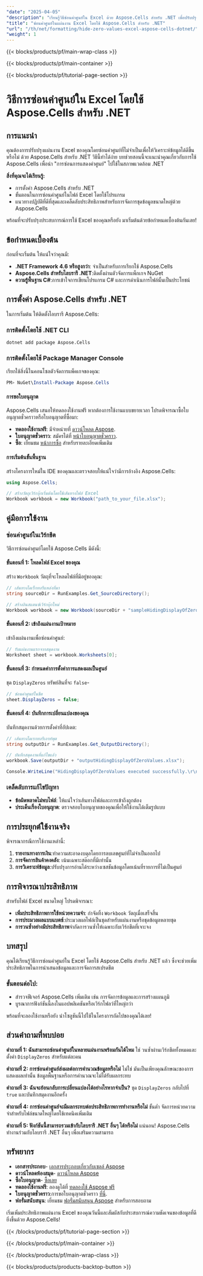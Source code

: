 ```yaml
---
"date": "2025-04-05"
"description": "เรียนรู้วิธีซ่อนค่าศูนย์ใน Excel ด้วย Aspose.Cells สำหรับ .NET เพื่อปรับปรุงความชัดเจนของข้อมูลและการจัดการสเปรดชีต"
"title": "ซ่อนค่าศูนย์ในแผ่นงาน Excel โดยใช้ Aspose.Cells สำหรับ .NET"
"url": "/th/net/formatting/hide-zero-values-excel-aspose-cells-dotnet/"
"weight": 1
---
```


{{< blocks/products/pf/main-wrap-class >}}

{{< blocks/products/pf/main-container >}}

{{< blocks/products/pf/tutorial-page-section >}}


# วิธีการซ่อนค่าศูนย์ใน Excel โดยใช้ Aspose.Cells สำหรับ .NET

## การแนะนำ

คุณต้องการปรับปรุงแผ่นงาน Excel ของคุณโดยซ่อนค่าศูนย์ที่ไม่จำเป็นเพื่อให้วิเคราะห์ข้อมูลได้ดีขึ้นหรือไม่ ด้วย Aspose.Cells สำหรับ .NET วิธีนี้ทำได้ง่าย บทช่วยสอนนี้จะแนะนำคุณเกี่ยวกับการใช้ Aspose.Cells เพื่อนำ "การซ่อนการแสดงค่าศูนย์" ไปใช้ในสภาพแวดล้อม .NET

**สิ่งที่คุณจะได้เรียนรู้:**
- การตั้งค่า Aspose.Cells สำหรับ .NET
- ขั้นตอนในการซ่อนค่าศูนย์ในไฟล์ Excel โดยใช้โปรแกรม
- แนวทางปฏิบัติที่ดีที่สุดและเคล็ดลับประสิทธิภาพสำหรับการจัดการชุดข้อมูลขนาดใหญ่ด้วย Aspose.Cells

พร้อมที่จะปรับปรุงประสบการณ์การใช้ Excel ของคุณหรือยัง มาเริ่มต้นด้วยข้อกำหนดเบื้องต้นกันเลย!

## ข้อกำหนดเบื้องต้น

ก่อนที่จะเริ่มต้น ให้แน่ใจว่าคุณมี:
- **.NET Framework 4.6 หรือสูงกว่า**: จำเป็นสำหรับการเรียกใช้ Aspose.Cells
- **Aspose.Cells สำหรับไลบรารี .NET**:ติดตั้งผ่านตัวจัดการแพ็กเกจ NuGet
- **ความรู้พื้นฐาน C#**:การเข้าใจการเขียนโปรแกรม C# และการดำเนินการไฟล์นั้นเป็นประโยชน์

## การตั้งค่า Aspose.Cells สำหรับ .NET

ในการเริ่มต้น ให้ติดตั้งไลบรารี Aspose.Cells:

### การติดตั้งโดยใช้ .NET CLI
```bash
dotnet add package Aspose.Cells
```

### การติดตั้งโดยใช้ Package Manager Console
เรียกใช้สิ่งนี้ในคอนโซลตัวจัดการแพ็คเกจของคุณ:
```powershell
PM> NuGet\Install-Package Aspose.Cells
```

#### การขอใบอนุญาต
Aspose.Cells เสนอให้ทดลองใช้งานฟรี หากต้องการใช้งานแบบขยายเวลา โปรดพิจารณาซื้อใบอนุญาตชั่วคราวหรือใบอนุญาตที่ซื้อมา:
- **ทดลองใช้งานฟรี**: มีจำหน่ายที่ [ดาวน์โหลด Aspose](https://releases-aspose.com/cells/net/).
- **ใบอนุญาตชั่วคราว**: สมัครได้ที่ [หน้าใบอนุญาตชั่วคราว](https://purchase-aspose.com/temporary-license/).
- **ซื้อ**: เยี่ยมชม [หน้าการซื้อ](https://purchase.aspose.com/buy) สำหรับรายละเอียดเพิ่มเติม

#### การเริ่มต้นขั้นพื้นฐาน
สร้างโครงการใหม่ใน IDE ของคุณและตรวจสอบให้แน่ใจว่ามีการอ้างอิง Aspose.Cells:
```csharp
using Aspose.Cells;

// สร้างวัตถุเวิร์กบุ๊กเริ่มต้นโดยใช้เส้นทางไฟล์ Excel
Workbook workbook = new Workbook("path_to_your_file.xlsx");
```

## คู่มือการใช้งาน

### ซ่อนค่าศูนย์ในเวิร์กชีต
วิธีการซ่อนค่าศูนย์โดยใช้ Aspose.Cells มีดังนี้:

#### ขั้นตอนที่ 1: โหลดไฟล์ Excel ของคุณ
สร้าง `Workbook` วัตถุที่จะโหลดไฟล์ที่มีอยู่ของคุณ:
```csharp
// เส้นทางไดเร็กทอรีแหล่งที่มา
string sourceDir = RunExamples.Get_SourceDirectory();

// สร้างอินสแตนซ์เวิร์กบุ๊กใหม่
Workbook workbook = new Workbook(sourceDir + "sampleHidingDisplayOfZeroValues.xlsx");
```

#### ขั้นตอนที่ 2: เข้าถึงแผ่นงานเป้าหมาย
เข้าถึงแผ่นงานเพื่อซ่อนค่าศูนย์:
```csharp
// รับแผ่นงานแรกจากสมุดงาน
Worksheet sheet = workbook.Worksheets[0];
```

#### ขั้นตอนที่ 3: กำหนดค่าการตั้งค่าการแสดงผลเป็นศูนย์
ชุด `DisplayZeros` ทรัพย์สินที่จะ `false`-
```csharp
// ซ่อนค่าศูนย์ในชีต
sheet.DisplayZeros = false;
```

#### ขั้นตอนที่ 4: บันทึกการเปลี่ยนแปลงของคุณ
บันทึกสมุดงานด้วยการตั้งค่าที่อัปเดต:
```csharp
// เส้นทางไดเรกทอรีเอาท์พุต
string outputDir = RunExamples.Get_OutputDirectory();

// บันทึกสมุดงานที่แก้ไขแล้ว
workbook.Save(outputDir + "outputHidingDisplayOfZeroValues.xlsx");

Console.WriteLine("HidingDisplayOfZeroValues executed successfully.\r\n");
```

### เคล็ดลับการแก้ไขปัญหา
- **ข้อผิดพลาดไม่พบไฟล์**: ให้แน่ใจว่าเส้นทางไฟล์และการเข้าถึงถูกต้อง
- **ประเด็นเรื่องใบอนุญาต**: ตรวจสอบใบอนุญาตของคุณเพื่อให้ใช้งานได้เต็มรูปแบบ

## การประยุกต์ใช้งานจริง
พิจารณากรณีการใช้งานเหล่านี้:
1. **รายงานทางการเงิน**:ทำความสะอาดงบดุลโดยการลบเลขศูนย์ที่ไม่จำเป็นออกไป
2. **การจัดการสินค้าคงคลัง**: เน้นเฉพาะสต๊อกที่มีเท่านั้น
3. **การวิเคราะห์ข้อมูล**:ปรับปรุงการอ่านได้ระหว่างเซสชันข้อมูลโดยเน้นที่รายการที่ไม่เป็นศูนย์

## การพิจารณาประสิทธิภาพ
สำหรับไฟล์ Excel ขนาดใหญ่ โปรดพิจารณา:
- **เพิ่มประสิทธิภาพการใช้หน่วยความจำ**: กำจัดทิ้ง `Workbook` วัตถุเมื่อเสร็จสิ้น
- **การประมวลผลแบบแบตช์**:ประมวลผลไฟล์เป็นชุดสำหรับแผ่นงานหรือชุดข้อมูลหลายชุด
- **การวนซ้ำอย่างมีประสิทธิภาพ**จำกัดการวนซ้ำให้เฉพาะกับเวิร์กชีตที่เจาะจง

## บทสรุป
คุณได้เรียนรู้วิธีการซ่อนค่าศูนย์ใน Excel โดยใช้ Aspose.Cells สำหรับ .NET แล้ว ซึ่งจะช่วยเพิ่มประสิทธิภาพในการนำเสนอข้อมูลและการจัดการสเปรดชีต

### ขั้นตอนต่อไป:
- สำรวจฟีเจอร์ Aspose.Cells เพิ่มเติม เช่น การจัดการข้อมูลและการสร้างแผนภูมิ
- บูรณาการฟังก์ชันนี้ลงในแอปพลิเคชันหรือเวิร์กโฟลว์ที่ใหญ่กว่า

พร้อมที่จะลองใช้งานหรือยัง นำโซลูชันนี้ไปใช้ในโครงการถัดไปของคุณได้เลย!

## ส่วนคำถามที่พบบ่อย

**คำถามที่ 1: ฉันสามารถซ่อนค่าศูนย์ในหลายแผ่นงานพร้อมกันได้ไหม**
ใช่ วนซ้ำผ่านเวิร์กชีตทั้งหมดและตั้งค่า `DisplayZeros` สำหรับแต่ละคน

**คำถามที่ 2: การซ่อนค่าศูนย์ส่งผลต่อการคำนวณข้อมูลหรือไม่**
ไม่ใช่ มันเป็นเพียงคุณลักษณะของการแสดงผลเท่านั้น ข้อมูลพื้นฐานหรือการคำนวณจะไม่ได้รับผลกระทบ

**คำถามที่ 3: ฉันจะย้อนกลับการเปลี่ยนแปลงได้อย่างไรหากจำเป็น?**
ชุด `DisplayZeros` กลับไปที่ `true` และบันทึกสมุดงานอีกครั้ง

**คำถามที่ 4: การซ่อนค่าศูนย์จะมีผลกระทบต่อประสิทธิภาพการทำงานหรือไม่**
ขั้นต่ำ จัดการหน่วยความจำสำหรับไฟล์ขนาดใหญ่โดยใช้เทคนิคเพิ่มเติม

**คำถามที่ 5: ฟังก์ชันนี้สามารถรวมเข้ากับไลบรารี .NET อื่นๆ ได้หรือไม่**
แน่นอน! Aspose.Cells ทำงานร่วมกับไลบรารี .NET อื่นๆ เพื่อเสริมความสามารถ

## ทรัพยากร
- **เอกสารประกอบ**- [เอกสารประกอบเกี่ยวกับเซลล์ Aspose](https://reference.aspose.com/cells/net/)
- **ดาวน์โหลดห้องสมุด**- [ดาวน์โหลด Aspose](https://releases.aspose.com/cells/net/)
- **ซื้อใบอนุญาต**- [ซื้อเลย](https://purchase.aspose.com/buy)
- **ทดลองใช้งานฟรี**: ลองดูได้ที่ [ทดลองใช้ Aspose ฟรี](https://releases.aspose.com/cells/net/)
- **ใบอนุญาตชั่วคราว**:การขอใบอนุญาตชั่วคราว [ที่นี่](https://purchase-aspose.com/temporary-license/).
- **ฟอรั่มสนับสนุน**: เยี่ยมชม [ฟอรั่มสนับสนุน Aspose](https://forum.aspose.com/c/cells/9) สำหรับการสอบถาม

เริ่มเพิ่มประสิทธิภาพแผ่นงาน Excel ของคุณวันนี้และสัมผัสกับประสบการณ์ความชัดเจนของข้อมูลที่ดียิ่งขึ้นด้วย Aspose.Cells!


{{< /blocks/products/pf/tutorial-page-section >}}

{{< /blocks/products/pf/main-container >}}

{{< /blocks/products/pf/main-wrap-class >}}

{{< blocks/products/products-backtop-button >}}
